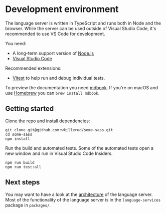 # Development environment

The language server is written in TypeScript and runs both in Node and the browser. While the server can be used outside of Visual Studio Code, it's recommended to use VS Code for development.

You need:

- A long-term support version of [Node.js](https://nodejs.org/en)
- [Visual Studio Code](https://code.visualstudio.com/)

Recommended extensions:

- [Vitest](https://marketplace.visualstudio.com/items?itemName=vitest.explorer) to help run and debug individual tests.

To preview the documentation you need [mdbook](https://rust-lang.github.io/mdBook/guide/installation.html). If you're on macOS and use [Homebrew](https://brew.sh) you can `brew install mdbook`.

## Getting started

Clone the repo and install dependencies:

```
git clone git@github.com:wkillerud/some-sass.git
cd some-sass
npm install
```

Run the build and automated tests. Some of the automated tests open a new window and run in Visual Studio Code Insiders.

```
npm run build
npm run test:all
```

## Next steps

You may want to have a look at the [architecture](./architecture.md) of the language server. Most of the functionality of the language server is in the `language-services` package in `packages/`.

